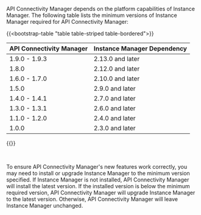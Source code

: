 API Connectivity Manager depends on the platform capabilities of Instance Manager. The following table lists the minimum versions of Instance Manager required for API Connectivity Manager:

{{<bootstrap-table "table table-striped table-bordered">}}

| API Connectivity Manager | Instance Manager Dependency |
|--------------------------|-----------------------------|
| 1.9.0 - 1.9.3            | 2.13.0 and later            |
| 1.8.0                    | 2.12.0 and later            |
| 1.6.0 - 1.7.0            | 2.10.0 and later            |
| 1.5.0                    | 2.9.0 and later             |
| 1.4.0 - 1.4.1            | 2.7.0 and later             |
| 1.3.0 - 1.3.1            | 2.6.0 and later             |
| 1.1.0 - 1.2.0            | 2.4.0 and later             |
| 1.0.0                    | 2.3.0 and later             |

{{</bootstrap-table>}}

<br>

To ensure API Connectivity Manager's new features work correctly, you may need to install or upgrade Instance Manager to the minimum version specified. If Instance Manager is not installed, API Connectivity Manager will install the latest version. If the installed version is below the minimum required version, API Connectivity Manager will upgrade Instance Manager to the latest version. Otherwise, API Connectivity Manager will leave Instance Manager unchanged.

<!-- Do not remove. Keep this code at the bottom of the include -->
<!-- DOCS-1066 -->
